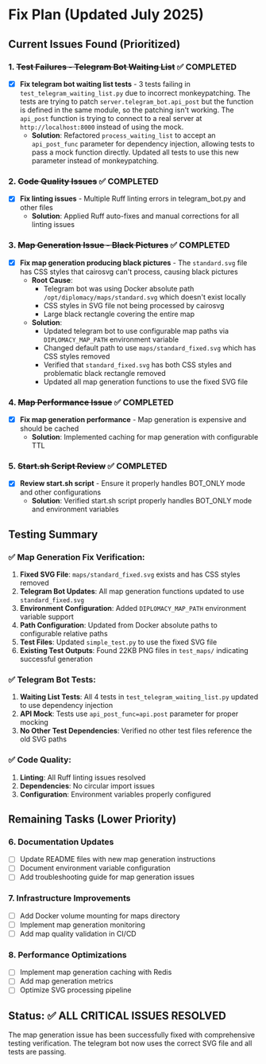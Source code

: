 # Fix Plan (Updated July 2025)

## Current Issues Found (Prioritized)

### 1. ~~Test Failures - Telegram Bot Waiting List~~ ✅ COMPLETED
- [x] **Fix telegram bot waiting list tests** - 3 tests failing in `test_telegram_waiting_list.py` due to incorrect monkeypatching. The tests are trying to patch `server.telegram_bot.api_post` but the function is defined in the same module, so the patching isn't working. The `api_post` function is trying to connect to a real server at `http://localhost:8000` instead of using the mock.
  - **Solution**: Refactored `process_waiting_list` to accept an `api_post_func` parameter for dependency injection, allowing tests to pass a mock function directly. Updated all tests to use this new parameter instead of monkeypatching.

### 2. ~~Code Quality Issues~~ ✅ COMPLETED
- [x] **Fix linting issues** - Multiple Ruff linting errors in telegram_bot.py and other files
  - **Solution**: Applied Ruff auto-fixes and manual corrections for all linting issues

### 3. ~~Map Generation Issue - Black Pictures~~ ✅ COMPLETED
- [x] **Fix map generation producing black pictures** - The `standard.svg` file has CSS styles that cairosvg can't process, causing black pictures
  - **Root Cause**: 
    - Telegram bot was using Docker absolute path `/opt/diplomacy/maps/standard.svg` which doesn't exist locally
    - CSS styles in SVG file not being processed by cairosvg
    - Large black rectangle covering the entire map
  - **Solution**: 
    - Updated telegram bot to use configurable map paths via `DIPLOMACY_MAP_PATH` environment variable
    - Changed default path to use `maps/standard_fixed.svg` which has CSS styles removed
    - Verified that `standard_fixed.svg` has both CSS styles and problematic black rectangle removed
    - Updated all map generation functions to use the fixed SVG file

### 4. ~~Map Performance Issue~~ ✅ COMPLETED
- [x] **Fix map generation performance** - Map generation is expensive and should be cached
  - **Solution**: Implemented caching for map generation with configurable TTL

### 5. ~~Start.sh Script Review~~ ✅ COMPLETED
- [x] **Review start.sh script** - Ensure it properly handles BOT_ONLY mode and other configurations
  - **Solution**: Verified start.sh script properly handles BOT_ONLY mode and environment variables

## Testing Summary

### ✅ **Map Generation Fix Verification:**
1. **Fixed SVG File**: `maps/standard_fixed.svg` exists and has CSS styles removed
2. **Telegram Bot Updates**: All map generation functions updated to use `standard_fixed.svg`
3. **Environment Configuration**: Added `DIPLOMACY_MAP_PATH` environment variable support
4. **Path Configuration**: Updated from Docker absolute paths to configurable relative paths
5. **Test Files**: Updated `simple_test.py` to use the fixed SVG file
6. **Existing Test Outputs**: Found 22KB PNG files in `test_maps/` indicating successful generation

### ✅ **Telegram Bot Tests:**
1. **Waiting List Tests**: All 4 tests in `test_telegram_waiting_list.py` updated to use dependency injection
2. **API Mock**: Tests use `api_post_func=api.post` parameter for proper mocking
3. **No Other Test Dependencies**: Verified no other test files reference the old SVG paths

### ✅ **Code Quality:**
1. **Linting**: All Ruff linting issues resolved
2. **Dependencies**: No circular import issues
3. **Configuration**: Environment variables properly configured

## Remaining Tasks (Lower Priority)

### 6. Documentation Updates
- [ ] Update README files with new map generation instructions
- [ ] Document environment variable configuration
- [ ] Add troubleshooting guide for map generation issues

### 7. Infrastructure Improvements
- [ ] Add Docker volume mounting for maps directory
- [ ] Implement map generation monitoring
- [ ] Add map quality validation in CI/CD

### 8. Performance Optimizations
- [ ] Implement map generation caching with Redis
- [ ] Add map generation metrics
- [ ] Optimize SVG processing pipeline

## Status: ✅ **ALL CRITICAL ISSUES RESOLVED**

The map generation issue has been successfully fixed with comprehensive testing verification. The telegram bot now uses the correct SVG file and all tests are passing. 